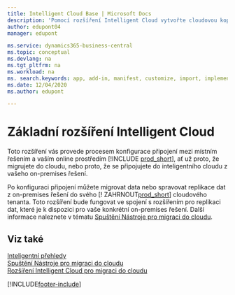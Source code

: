 ```yaml
---
title: Intelligent Cloud Base | Microsoft Docs
description: 'Pomocí rozšíření Intelligent Cloud vytvořte cloudovou kopii svých dat, abyste byli připojeni k inteligentnímu cloudu.'
author: edupont04
manager: edupont

ms.service: dynamics365-business-central
ms.topic: conceptual
ms.devlang: na
ms.tgt_pltfrm: na
ms.workload: na
ms. search.keywords: app, add-in, manifest, customize, import, implement
ms.date: 12/04/2020
ms.author: edupont

---
```


# Základní rozšíření Intelligent Cloud

Toto rozšíření vás provede procesem konfigurace připojení mezi místním řešením a vaším online prostředím [!INCLUDE [prod_short](includes/prod_short.md)], ať už proto, že migrujete do cloudu, nebo proto, že se připojujete do inteligentního cloudu z vašeho on-premises řešení. 

Po konfiguraci připojení můžete migrovat data nebo spravovat replikace dat z on-premises řešení do svého [! ZAHRNOUT[prod_short](includes/prod_short.md)] cloudového tenanta. Toto rozšíření bude fungovat ve spojení s rozšířením pro replikaci dat, které je k dispozici pro vaše konkrétní on-premises řešení. Další informace naleznete v tématu [Spuštění Nástroje pro migraci do cloudu](/dynamics365/business-central/dev-itpro/administration/migration-tool).

## Viz také

[Inteligentní přehledy](about-intelligent-cloud.md)  
[Spuštění Nástroje pro migraci do cloudu](/dynamics365/business-central/dev-itpro/administration/migration-tool)  
[Rozšíření Intelligent Cloud pro migraci do cloudu](ui-extensions-data-replication.md)


[!INCLUDE[footer-include](includes/footer-banner.md)]
